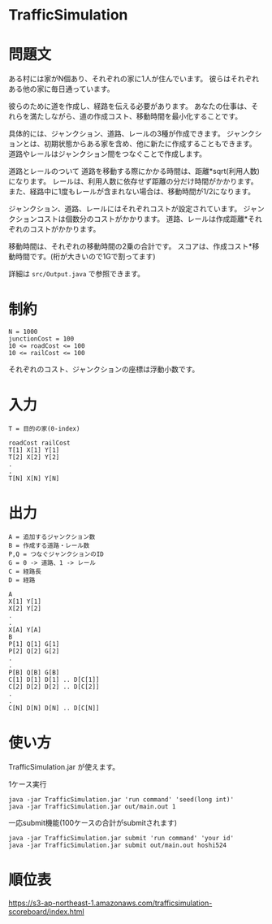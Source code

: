 # TrafficSimulation

# 問題文

ある村には家がN個あり、それぞれの家に1人が住んでいます。
彼らはそれぞれある他の家に毎日通っています。

彼らのために道を作成し、経路を伝える必要があります。
あなたの仕事は、それらを満たしながら、道の作成コスト、移動時間を最小化することです。

具体的には、ジャンクション、道路、レールの3種が作成できます。
ジャンクションとは、初期状態からある家を含め、他に新たに作成することもできます。
道路やレールはジャンクション間をつなぐことで作成します。

道路とレールのついて
道路を移動する際にかかる時間は、距離*sqrt(利用人数)になります。
レールは、利用人数に依存せず距離の分だけ時間がかかります。
また、経路中に1度もレールが含まれない場合は、移動時間が1/2になります。

ジャンクション、道路、レールにはそれぞれコストが設定されています。
ジャンクションコストは個数分のコストがかかります。
道路、レールは作成距離*それぞれのコストがかかります。

移動時間は、それぞれの移動時間の2乗の合計です。
スコアは、作成コスト*移動時間です。(桁が大きいので1Gで割ってます)

詳細は `src/Output.java` で参照できます。

# 制約

```
N = 1000
junctionCost = 100
10 <= roadCost <= 100
10 <= railCost <= 100
```

それぞれのコスト、ジャンクションの座標は浮動小数です。

# 入力

```
T = 目的の家(0-index)
```

```
roadCost railCost
T[1] X[1] Y[1]
T[2] X[2] Y[2]
.
.
T[N] X[N] Y[N]
```

# 出力

```
A = 追加するジャンクション数
B = 作成する道路・レール数
P,Q = つなぐジャンクションのID
G = 0 -> 道路、1 -> レール
C = 経路長
D = 経路
```

```
A
X[1] Y[1]
X[2] Y[2]
.
.
X[A] Y[A]
B
P[1] Q[1] G[1]
P[2] Q[2] G[2]
.
.
P[B] Q[B] G[B]
C[1] D[1] D[1] .. D[C[1]]
C[2] D[2] D[2] .. D[C[2]]
.
.
C[N] D[N] D[N] .. D[C[N]]
```

# 使い方

TrafficSimulation.jar が使えます。

1ケース実行
```
java -jar TrafficSimulation.jar 'run command' 'seed(long int)'
java -jar TrafficSimulation.jar out/main.out 1
```

一応submit機能(100ケースの合計がsubmitされます)
```
java -jar TrafficSimulation.jar submit 'run command' 'your id'
java -jar TrafficSimulation.jar submit out/main.out hoshi524
```

# 順位表

https://s3-ap-northeast-1.amazonaws.com/trafficsimulation-scoreboard/index.html